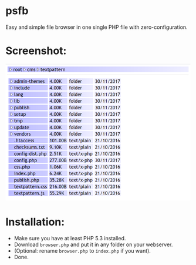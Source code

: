psfb
====

Easy and simple file browser in one single PHP file with zero-configuration.

# Screenshot:
![Screenshot](screenshot.png)

# Installation:
* Make sure you have at least PHP 5.3 installed.
* Download ```browser.php``` and put it in any folder on your webserver.
* (Optional: rename ```browser.php``` to ```index.php``` if you want).
* Done.
